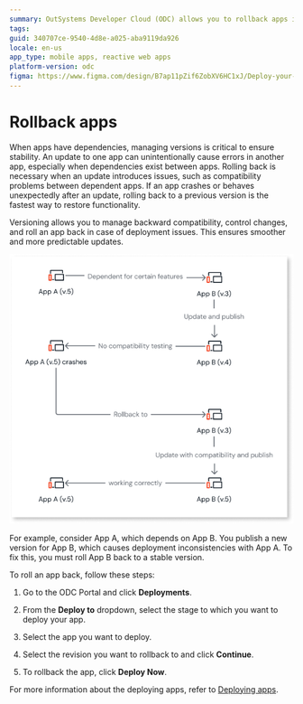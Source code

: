 ```yaml
---
summary: OutSystems Developer Cloud (ODC) allows you to rollback apps in ODC Portal.
tags: 
guid: 340707ce-9540-4d8e-a025-aba9119da926
locale: en-us
app_type: mobile apps, reactive web apps
platform-version: odc
figma: https://www.figma.com/design/B7ap11pZif6ZobXV6HC1xJ/Deploy-your-apps?node-id=3496-71&t=XDhAhNM4YGofhRUm-1
---
```


# Rollback apps

When apps have dependencies, managing versions is critical to ensure stability. An update to one app can unintentionally cause errors in another app, especially when dependencies exist between apps. Rolling back is necessary when an update introduces issues, such as compatibility problems between dependent apps. If an app crashes or behaves unexpectedly after an update, rolling back to a previous version is the fastest way to restore functionality.

 Versioning allows you to manage backward compatibility, control changes, and roll an app back in case of deployment issues. This ensures smoother and more predictable updates.

![Diagram of rolling back an app in ODC Portal example](images/rollback-asset-odcs.png "Example application rollback")

For example, consider App A, which depends on App B. You publish a new version for App B, which causes deployment inconsistencies with App A. To fix this, you must roll App B back to a stable version.

To roll an app back, follow these steps:

1. Go to the ODC Portal and click **Deployments**. 

1. From the **Deploy to** dropdown, select the stage to which you want to deploy your app.

1. Select the app you want to deploy.

1. Select the revision you want to rollback to and click **Continue**. 

1. To rollback the app, click **Deploy Now**. 

For more information about the deploying apps, refer to [Deploying apps](deploy-apps.md).
